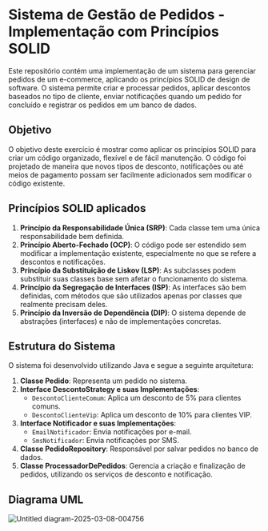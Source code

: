 # Sistema de Gestão de Pedidos - Implementação com Princípios SOLID

Este repositório contém uma implementação de um sistema para gerenciar pedidos de um e-commerce, aplicando os princípios SOLID de design de software. O sistema permite criar e processar pedidos, aplicar descontos baseados no tipo de cliente, enviar notificações quando um pedido for concluído e registrar os pedidos em um banco de dados.

## Objetivo

O objetivo deste exercício é mostrar como aplicar os princípios SOLID para criar um código organizado, flexível e de fácil manutenção. O código foi projetado de maneira que novos tipos de desconto, notificações ou até meios de pagamento possam ser facilmente adicionados sem modificar o código existente.

## Princípios SOLID aplicados

1. **Princípio da Responsabilidade Única (SRP)**: Cada classe tem uma única responsabilidade bem definida.
2. **Princípio Aberto-Fechado (OCP)**: O código pode ser estendido sem modificar a implementação existente, especialmente no que se refere a descontos e notificações.
3. **Princípio da Substituição de Liskov (LSP)**: As subclasses podem substituir suas classes base sem afetar o funcionamento do sistema.
4. **Princípio da Segregação de Interfaces (ISP)**: As interfaces são bem definidas, com métodos que são utilizados apenas por classes que realmente precisam deles.
5. **Princípio da Inversão de Dependência (DIP)**: O sistema depende de abstrações (interfaces) e não de implementações concretas.

## Estrutura do Sistema

O sistema foi desenvolvido utilizando Java e segue a seguinte arquitetura:

1. **Classe Pedido**: Representa um pedido no sistema.
2. **Interface DescontoStrategy e suas Implementações**:
    - `DescontoClienteComum`: Aplica um desconto de 5% para clientes comuns.
    - `DescontoClienteVip`: Aplica um desconto de 10% para clientes VIP.
3. **Interface Notificador e suas Implementações**:
    - `EmailNotificador`: Envia notificações por e-mail.
    - `SmsNotificador`: Envia notificações por SMS.
4. **Classe PedidoRepository**: Responsável por salvar pedidos no banco de dados.
5. **Classe ProcessadorDePedidos**: Gerencia a criação e finalização de pedidos, utilizando os serviços de desconto e notificação.

## Diagrama UML
![Untitled diagram-2025-03-08-004756](https://github.com/user-attachments/assets/22ea800d-4c24-4e6c-82c4-56349028c384)

